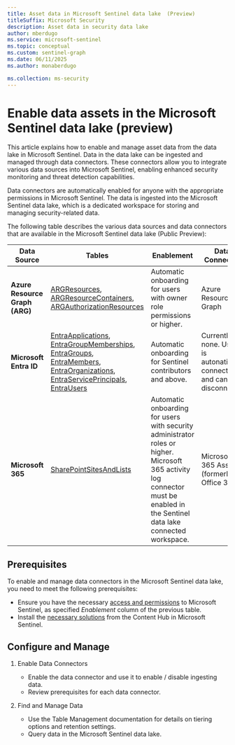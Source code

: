 ```yaml
---  
title: Asset data in Microsoft Sentinel data lake  (Preview)
titleSuffix: Microsoft Security  
description: Asset data in security data lake 
author: mberdugo  
ms.service: microsoft-sentinel  
ms.topic: conceptual
ms.custom: sentinel-graph
ms.date: 06/11/2025
ms.author: monaberdugo  

ms.collection: ms-security  
---
```


# Enable data assets in the Microsoft Sentinel data lake (preview)

This article explains how to enable and manage asset data from the data lake in Microsoft Sentinel. Data in the data lake can be ingested and managed through data connectors. These connectors allow you to integrate various data sources into Microsoft Sentinel, enabling enhanced security monitoring and threat detection capabilities.

Data connectors are automatically enabled for anyone with the appropriate permissions in Microsoft Sentinel. The data is ingested into the Microsoft Sentinel data lake, which is a dedicated workspace for storing and managing security-related data.

The following table describes the various data sources and data connectors that are available in the Microsoft Sentinel data lake (Public Preview):

| Data Source                  | Tables                                                                                                                                                                                                                                         | Enablement                                                                                                                        | Data Connector                                 | Data Freshness                  | Retention Period                                 |
|------------------------------|-----------------------------------------------------------------------------------------------------------------------------------------------------------------------------------------------------------------------------------------------|-----------------------------------------------------------------------------------------------------------------------------------|------------------------------------------------|-------------------------------|--------------------------------------------------|
| **Azure Resource Graph (ARG)**   | [ARGResources](./data-source-tables.md#arg-resources), [ARGResourceContainers](./data-source-tables.md#arg-resource-containers), [ARGAuthorizationResources](./data-source-tables.md#arg-authorization-resources)                           | Automatic onboarding for users with owner role permissions or higher.                                                             | Azure Resource Graph                            | Snapshot taken every 90 minutes. | Default is 30 days, adjustable up to 12 years.   |
| **Microsoft Entra ID**           | [EntraApplications](./data-source-tables.md#microsoft-entra-applications), [EntraGroupMemberships](./data-source-tables.md#microsoft-entra-group-memberships), [EntraGroups](./data-source-tables.md#microsoft-entra-groups), [EntraMembers](./data-source-tables.md#microsoft-entra-members), [EntraOrganizations](./data-source-tables.md#microsoft-entra-organizations), [EntraServicePrincipals](./data-source-tables.md#microsoft-entra-service-principals), [EntraUsers](./data-source-tables.md#microsoft-entra-users) | Automatic onboarding for Sentinel contributors and above.  | Currently, none. User is autonatically connected and can't disconnect.| Snapshot taken every 4 hours.   | Default is 30 days, adjustable up to 12 years.   |
| **Microsoft 365**                | [SharePointSitesAndLists](./data-source-tables.md#sharepoint-sites-and-lists)                                                                                                                              | Automatic onboarding for users with security administrator roles or higher. Microsoft 365 activity log connector must be enabled in the Sentinel data lake connected workspace. | Microsoft 365 Assets (formerly, Office 365)     | Snapshot taken every 24 hours.   | Default is 30 days, adjustable up to 12 years.   |

## Prerequisites

To enable and manage data connectors in the Microsoft Sentinel data lake, you need to meet the following prerequisites:

- Ensure you have the necessary [access and permissions](../roles.md#microsoft-sentinel-roles-permissions-and-allowed-actions) to Microsoft Sentinel, as specified *Enablement* column of the previous table.
- Install the [necessary solutions](../sentinel-solutions-catalog.md) from the Content Hub in Microsoft Sentinel.

## Configure and Manage

1. Enable Data Connectors

    - Enable the data connector and use it to enable / disable ingesting data.
    - Review prerequisites for each data connector.

1. Find and Manage Data

    - Use the Table Management documentation for details on tiering options and retention settings.
    - Query data in the Microsoft Sentinel data lake.

